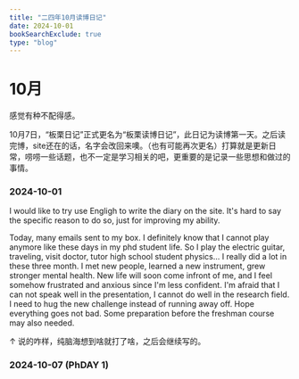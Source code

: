 ```yaml
---
title: "二四年10月读博日记"
date: 2024-10-01
bookSearchExclude: true
type: "blog"
---
```



<!--more-->

# 10月

感觉有种不配得感。

10月7日，“板栗日记”正式更名为“板栗读博日记”，此日记为读博第一天。之后读完博，site还在的话，名字会改回来噢。（也有可能再次更名）打算就是更新日常，唠唠一些话题，也不一定是学习相关的吧，更重要的是记录一些思想和做过的事情。

### 2024-10-01

I would like to try use Engligh to write the diary on the site. It's hard to say the specific reason to do so, just for improving my ability. 

Today, many emails sent to my box. I definitely know that I cannot play anymore like these days in my phd student life. So I play the electric guitar, traveling, visit doctor, tutor high school student physics... I really did a lot in these three month. I met new people, learned a new instrument, grew stronger mental health. New life will soon come infront of me, and I feel somehow frustrated and anxious since I'm less confident. I'm afraid that I can not speak well in the presentation, I cannot do well in the research field. I need to hug the new challenge instead of running away off. Hope everything goes not bad. Some preparation before the freshman course may also needed. 

↑ 说的咋样，纯脑海想到啥就打了啥，之后会继续写的。

### 2024-10-07 (PhDAY 1)